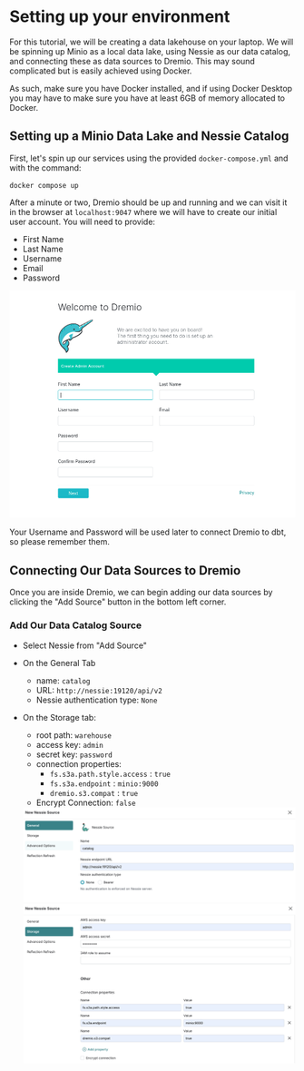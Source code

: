 # Setting up your environment

For this tutorial, we will be creating a data lakehouse on your laptop. We will be spinning up Minio as a local data lake, using Nessie as our data catalog, and connecting these as data sources to Dremio. This may sound complicated but is easily achieved using Docker. 

As such, make sure you have Docker installed, and if using Docker Desktop you may have to make sure you have at least 6GB of memory allocated to Docker. 

## Setting up a Minio Data Lake and Nessie Catalog

First, let's spin up our services using the provided `docker-compose.yml` and with the command:

```
docker compose up
```
After a minute or two, Dremio should be up and running and we can visit it in the browser at `localhost:9047` where we will have to create our initial user account. You will need to provide:
  - First Name
  - Last Name
  - Username
  - Email
  - Password

<p align="center">
  <img src=./images/image-0.1.webp>
</p>

Your Username and Password will be used later to connect Dremio to dbt, so please remember them.

## Connecting Our Data Sources to Dremio
Once you are inside Dremio, we can begin adding our data sources by clicking the "Add Source" button in the bottom left corner.

### Add Our Data Catalog Source
  - Select Nessie from "Add Source"
  - On the General Tab
    - name: `catalog`
    - URL: `http://nessie:19120/api/v2`
    - Nessie authentication type: `None`
  - On the Storage tab:
    - root path: `warehouse`
    - access key: `admin`
    - secret key: `password`
    - connection properties:
      - `fs.s3a.path.style.access` : `true`
      - `fs.s3a.endpoint` : `minio:9000`
      - `dremio.s3.compat` : `true`
    - Encrypt Connection: `false`

    <img src=./images/image-0.2.webp>
    <img src=./images/image-0.3.webp>
